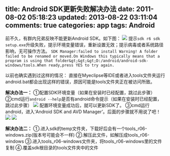 title: Android SDK更新失败解决办法
date: 2011-08-02 05:18:23
updated: 2013-08-22 03:11:04
comments: true
categories: app
tags: Android
---
前不久，有群内兄弟反映不能更新Android SDK。如下图：
![](http://imogos.oss.aliyuncs.com/android-sdk-update/31.jpg)
提示`sdk r6 sdk setup.exe`升级失败，提示环境变量错误，重新设置无效；提示病毒或者系统路径影响，无可操作方法。
`SDK Manager:failed to install Warning! A folder failed to be renamed or moved.On Windows this typically means that a propram is using that folder&gt;&gt;&gt;D:/android/android-sdk-windows/tools.When ready,press YES to try again.`
<!--more-->
以前也确实遇到过这样的情况：
直接在Myeclipse等IDE或者进入tools文件夹运行android.bat都会出现这样的错误，原因可能是tools文件夹正在被访问所致。

**解决办法一：**
①配置SDK环境变量（如果在安装时已经配置，跳过此步骤）
②cmd运行`android --help`是否有android命令提示（如果在安装时已经配置，跳过此步骤）
![](http://imogos.oss.aliyuncs.com/android-sdk-update/32.jpg)
配置环境变量成功后，就可以更新SDK了。
③cmd运行android，进入‘Android SDK and AVD Manager’。后面的步骤就不用说了吧！
![](http://imogos.oss.aliyuncs.com/android-sdk-update/33.jpg)
![](http://imogos.oss.aliyuncs.com/android-sdk-update/34.jpg)

**解决办法二：**
①.进入sdk的temp文件夹，下载好后会有一个tools_r06-windows.zip(版本号可能会不一样)
②.解压此文件，如解压成tools_r06-windows
③.进入tools_r06-windows文件夹，将tools_r06-windows里的文件复制
④.覆盖sdk根目录的tools文件夹中的文件
